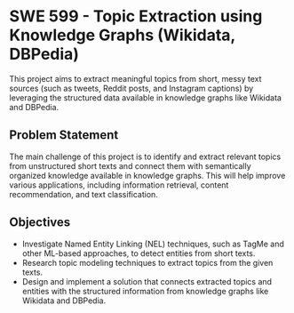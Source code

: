 # SWE 599 - Topic Extraction using Knowledge Graphs (Wikidata, DBPedia)
This project aims to extract meaningful topics from short, messy text sources (such as tweets, Reddit posts, and Instagram captions) by leveraging the structured data available in knowledge graphs like Wikidata and DBPedia.

## Problem Statement
The main challenge of this project is to identify and extract relevant topics from unstructured short texts and connect them with semantically organized knowledge available in knowledge graphs. This will help improve various applications, including information retrieval, content recommendation, and text classification.

## Objectives
- Investigate Named Entity Linking (NEL) techniques, such as TagMe and other ML-based approaches, to detect entities from short texts.
- Research topic modeling techniques to extract topics from the given texts.
- Design and implement a solution that connects extracted topics and entities with the structured information from knowledge graphs like Wikidata and DBPedia.
